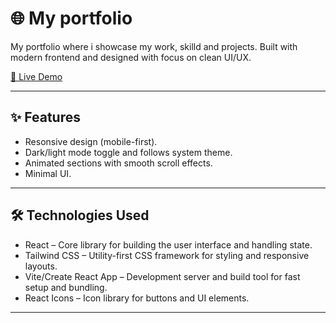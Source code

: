 # 🌐 My portfolio

My portfolio where i showcase my work, skilld and projects. Built with modern frontend and designed with focus on clean UI/UX.

[🔗 Live Demo](https://viviantangdev.netlify.app/)

---

## ✨ Features

- Resonsive design (mobile-first).
- Dark/light mode toggle and follows system theme.
- Animated sections with smooth scroll effects.
- Minimal UI.
---

## 🛠 Technologies Used

- React – Core library for building the user interface and handling state. 
- Tailwind CSS – Utility-first CSS framework for styling and responsive layouts. 
- Vite/Create React App – Development server and build tool for fast setup and bundling.  
- React Icons – Icon library for buttons and UI elements.

---